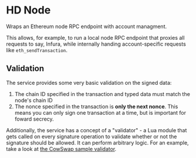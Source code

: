 # HD Node

Wraps an Ethereum node RPC endpoint with account managment.

This allows, for example, to run a local node RPC endpoint that proxies all
requests to say, Infura, while internally handing account-specific requests like
`eth_sendTransaction`.

## Validation

The service provides some very basic validation on the signed data:
1. The chain ID specified in the transaction and typed data must match the
   node's chain ID
2. The nonce specified in the transaction is **only the next nonce**. This means
   you can only sign one transaction at a time, but is important for foward
   secrecy.

Additionally, the service has a concept of a "validator" - a Lua module that
gets called on every signature operation to validate whether or not the
signature should be allowed. It can perform arbitrary logic. For an example,
take a look at [the CowSwap sample validator](`validators/cowswap.lua`).
